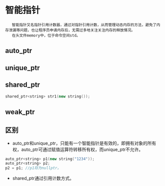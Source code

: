 # 智能指针

       智能指针又名指针引用计数器，通过对指针引用计数，从而管理动态内存的方法，避免了内存泄漏等问题，也让程序员申请内存后，无需过多地关注关注内存的释放情况。  
       在头文件memory中，位于命令空间std。

## auto_ptr

## unique_ptr

## shared_ptr
```c++
shared_ptr<string> str1(new string());
```

## weak_ptr

## 区别

   + auto_ptr和unique_ptr，只能有一个智能指针是有效的，即拥有对象的所有权，auto_ptr可通过赋值运算符转移所有权，而unique_ptr不允许。
   ```c++
   auto_ptr<string> p1(new string("1234"));
   auto_ptr<string> p2;
   p2 = p1; //p1将为nullptr。
   ```
   + shared_ptr通过引用计数方式。